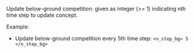 

Update below-ground competition: 
given as integer (>= 1) indicating nth time step to update concept.

Example:          
- Update below-ground competition every 5th time step: `<n_step_bg> 5 </n_step_bg>`  



